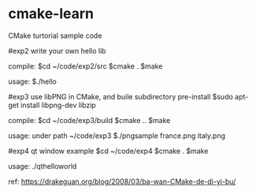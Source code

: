 # cmake-learn
 CMake turtorial sample code

#exp2 write your own hello lib

compile: 
$cd ~/code/exp2/src
$cmake .
$make

usage:
$./hello

#exp3 use libPNG in CMake, and buile subdirectory 
pre-install
$sudo apt-get install libpng-dev libzip

compile: 
$cd ~/code/exp3/build
$cmake ..
$make

usage:
under path ~/code/exp3
$./pngsample france.png italy.png

#exp4 qt window example
$cd ~/code/exp4
$cmake .
$make

usage:
./qthelloworld

ref:
https://drakeguan.org/blog/2008/03/ba-wan-CMake-de-di-yi-bu/
